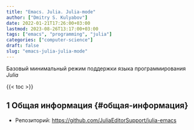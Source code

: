 ```yaml
---
title: "Emacs. Julia. Julia-mode"
author: ["Dmitry S. Kulyabov"]
date: 2022-01-21T17:26:00+03:00
lastmod: 2023-08-26T13:17:00+03:00
tags: ["emacs", "programming", "julia"]
categories: ["computer-science"]
draft: false
slug: "emacs-julia-julia-mode"
---
```


Базовый минимальный режим поддержки языка программирования _Julia_

<!--more-->

{{< toc >}}


## <span class="section-num">1</span> Общая информация {#общая-информация}

-   Репозиторий: <https://github.com/JuliaEditorSupport/julia-emacs>
